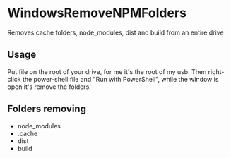 # WindowsRemoveNPMFolders
Removes cache folders, node_modules, dist and build from an entire drive

## Usage
Put file on the root of your drive, for me it's the root of my usb.
Then right-click the power-shell file and "Run with PowerShell", while the window is open it's remove the folders.

## Folders removing
- node_modules
- .cache
- dist
- build
